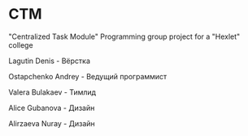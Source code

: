 # CTM
"Centralized Task Module" Programming group project for a "Hexlet" college

Lagutin Denis - Вёрстка  

Ostapchenko Andrey - Ведущий программист  

Valera Bulakaev - Тимлид  

Alice Gubanova - Дизайн  

Alirzaeva Nuray - Дизайн  
